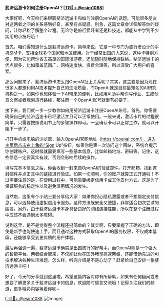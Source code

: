 **斐济远游卡如何注册OpenAI？[[TG💪+ @esim1088](https://t.me/s/esim1088)]**

大家好呀，今天咱们来聊聊斐济远游卡和如何注册OpenAI的话题。可能很多朋友对这两者之间的关系感到好奇，甚至有点疑惑。别急，这篇文章会详细解答你的疑问，让你轻松了解整个过程。无论你是旅行爱好者还是科技迷，都能从中学到不少实用的小技巧哦！

首先，咱们得知道什么是斐济远游卡。简单来说，它是一种专门为旅行者设计的手机SIM卡，支持全球多个国家和地区使用。对于经常出国的人来说，这种卡特别方便，因为它能帮你省去高昂的国际漫游费，还能随时随地保持联络。斐济远游卡的优点很多，比如覆盖范围广、网络速度快、资费合理等，所以深受广大用户的喜爱。

那么问题来了，斐济远游卡怎么跟OpenAI扯上关系呢？其实，这主要是因为现在很多人都想利用AI技术提升自己的生活质量，而OpenAI就是目前最知名的AI研究机构之一。如果你也想体验一下AI带来的便利，比如用AI助手帮你写作业、生成创意文案或者规划旅行路线，那注册一个OpenAI账号就很有必要了。

接下来，我们就一步一步教你如何用斐济远游卡注册OpenAI账号。首先，你需要确保自己的斐济远游卡已经激活并且可以正常使用。一般来说，激活卡片的过程很简单，只需要按照说明书上的步骤操作即可。一旦确认卡可以正常工作，就可以开始下一步了。

打开手机或电脑的浏览器，输入OpenAI官网地址（https://openai.com/），进入主页后点击右上角的“Sign Up”按钮。如果你是第一次访问这个网站，系统会提示你创建账户。这时候就需要填写一些基本信息，比如邮箱地址、密码等。记住，这些信息一定要真实有效，否则会影响后续的操作。

填写完基本信息之后，你会收到一封来自OpenAI的验证邮件。打开邮箱，找到这封邮件并点击其中的链接进行验证。如果一切顺利，你的账户就算正式开通啦！不过需要注意的是，在使用过程中，可能需要绑定信用卡或其他支付方式，这是为了保证服务的稳定性以及避免滥用情况的发生。

当然啦，这里有个小贴士要分享给大家：如果你担心隐私泄露或者不想绑定支付信息，可以选择使用虚拟信用卡服务。这种方法既安全又便捷，非常适合初次尝试的朋友。另外，由于斐济远游卡本身具备良好的网络连接性能，所以在整个注册过程中应该不会遇到太多障碍。

说到这里，是不是觉得整个流程还挺简单的？其实啊，只要掌握了正确的方法，即使是新手也能快速上手。而且通过这种方式获取OpenAI的服务权限，不仅成本低廉，还能够享受到更优质的用户体验。

最后再强调一遍，斐济远游卡确实是出国旅行的好帮手，而OpenAI则是一个强大的智能平台。两者结合起来，不仅能让你在国外畅享高速网络，还能借助先进的AI技术解决各种生活难题。怎么样，听完介绍是不是心动了？赶紧给自己安排一张斐济远游卡吧！

好了，今天的分享就到这里啦。希望这篇内容对你有所帮助，如果有任何疑问或者想要了解更多关于斐济远游卡的信息，欢迎随时留言交流哦！记得关注我们的频道，更多精彩内容等着你呢~

[[TG💪+ @esim1088](https://t.me/s/esim1088) ![Image](https://i.postimg.cc/4NQfJmqS/Snipaste-2025-05-13-00-14-12.png)]